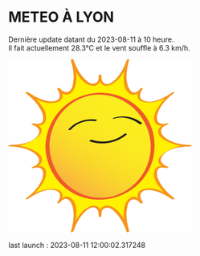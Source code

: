 # METEO À LYON

Dernière update datant du 2023-08-11 à 10 heure.  
Il fait actuellement 28.3°C et le vent souffle à 6.3 km/h.      

![](./.github/sun.png)

last launch : 2023-08-11 12:00:02.317248
